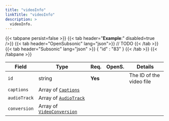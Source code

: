 ```yaml
---
title: "videoInfo"
linkTitle: "videoInfo"
description: >
  videoInfo.
---
```


{{< tabpane persist=false >}}
{{< tab header="**Example**:" disabled=true />}}
{{< tab header="OpenSubsonic" lang="json">}}
// TODO
{{< /tab >}}
{{< tab header="Subsonic" lang="json" >}}
{
  "id" : "83"
}
{{< /tab >}}
{{< /tabpane >}}

| Field | Type | Req. | OpenS. | Details |
| ----- | ---- | ---- | ------ | ------- |
| `id` | string | **Yes** | | The ID of the video file |
| `captions` | Array of [`Captions`](../captions) | | | |
| `audioTrack` | Array of [`AudioTrack`](../audioTrack) | | | |
| `conversion` | Array of [`VideoConversion`](../videoConversion) | | | |
